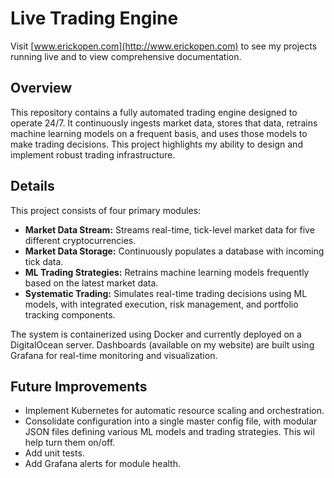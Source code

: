 # Live Trading Engine  

Visit [www.erickopen.com](http://www.erickopen.com) to see my projects running live and to view comprehensive documentation.  

## Overview  
This repository contains a fully automated trading engine designed to operate 24/7. It continuously ingests market data, stores that data, retrains machine learning models on a frequent basis, and uses those models to make trading decisions. This project highlights my ability to design and implement robust trading infrastructure.

## Details  
This project consists of four primary modules:  
- **Market Data Stream:** Streams real-time, tick-level market data for five different cryptocurrencies.  
- **Market Data Storage:** Continuously populates a database with incoming tick data.  
- **ML Trading Strategies:** Retrains machine learning models frequently based on the latest market data.  
- **Systematic Trading:** Simulates real-time trading decisions using ML models, with integrated execution, risk management, and portfolio tracking components.  

The system is containerized using Docker and currently deployed on a DigitalOcean server. Dashboards (available on my website) are built using Grafana for real-time monitoring and visualization.  

## Future Improvements  
- Implement Kubernetes for automatic resource scaling and orchestration.  
- Consolidate configuration into a single master config file, with modular JSON files defining various ML models and trading strategies. This wil help turn them on/off.
- Add unit tests.  
- Add Grafana alerts for module health.
